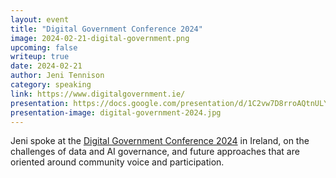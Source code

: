 ```yaml
---
layout: event
title: "Digital Government Conference 2024"
image: 2024-02-21-digital-government.png
upcoming: false
writeup: true
date: 2024-02-21
author: Jeni Tennison
category: speaking
link: https://www.digitalgovernment.ie/
presentation: https://docs.google.com/presentation/d/1C2vw7D8rroAQtnULYdp4Dj4jnOeX5q8o_qm9GiVI6m0/edit
presentation-image: digital-government-2024.jpg
---
```


Jeni spoke at the [Digital Government Conference 2024](https://www.digitalgovernment.ie/) in Ireland, on the challenges of data and AI governance, and future approaches that are oriented around community voice and participation.